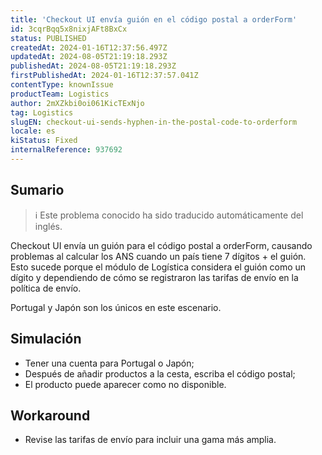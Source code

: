 ```yaml
---
title: 'Checkout UI envía guión en el código postal a orderForm'
id: 3cqrBqq5x8nixjAFt8BxCx
status: PUBLISHED
createdAt: 2024-01-16T12:37:56.497Z
updatedAt: 2024-08-05T21:19:18.293Z
publishedAt: 2024-08-05T21:19:18.293Z
firstPublishedAt: 2024-01-16T12:37:57.041Z
contentType: knownIssue
productTeam: Logistics
author: 2mXZkbi0oi061KicTExNjo
tag: Logistics
slugEN: checkout-ui-sends-hyphen-in-the-postal-code-to-orderform
locale: es
kiStatus: Fixed
internalReference: 937692
---
```


## Sumario

>ℹ️ Este problema conocido ha sido traducido automáticamente del inglés.


Checkout UI envía un guión para el código postal a orderForm, causando problemas al calcular los ANS cuando un país tiene 7 dígitos + el guión. Esto sucede porque el módulo de Logística considera el guión como un dígito y dependiendo de cómo se registraron las tarifas de envío en la política de envío.

Portugal y Japón son los únicos en este escenario.


##

## Simulación



- Tener una cuenta para Portugal o Japón;
- Después de añadir productos a la cesta, escriba el código postal;
- El producto puede aparecer como no disponible.



## Workaround



- Revise las tarifas de envío para incluir una gama más amplia.



